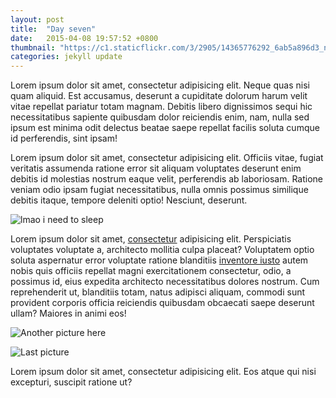 ```yaml
---
layout: post
title:  "Day seven"
date:   2015-04-08 19:57:52 +0800
thumbnail: "https://c1.staticflickr.com/3/2905/14365776292_6ab5a896d3_n.jpg"
categories: jekyll update
---
```


Lorem ipsum dolor sit amet, consectetur adipisicing elit. Neque quas nisi quam aliquid. Est accusamus, deserunt a cupiditate dolorum harum velit vitae repellat pariatur totam magnam. Debitis libero dignissimos sequi hic necessitatibus sapiente quibusdam dolor reiciendis enim, nam, nulla sed ipsum est minima odit delectus beatae saepe repellat facilis soluta cumque id perferendis, sint ipsam!

Lorem ipsum dolor sit amet, consectetur adipisicing elit. Officiis vitae, fugiat veritatis assumenda ratione error sit aliquam voluptates deserunt enim debitis id molestias nostrum eaque velit, perferendis ab laboriosam. Ratione veniam odio ipsam fugiat necessitatibus, nulla omnis possimus similique debitis itaque, tempore deleniti optio! Nesciunt, deserunt.

![lmao i need to sleep](https://igcdn-photos-g-a.akamaihd.net/hphotos-ak-xaf1/t51.2885-15/e35/12747819_1169338249767790_1108456351_n.jpg)

Lorem ipsum dolor sit amet, [consectetur] adipisicing elit. Perspiciatis voluptates voluptate a, architecto mollitia culpa placeat? Voluptatem optio soluta aspernatur error voluptate ratione blanditiis [inventore iusto] autem nobis quis officiis repellat magni exercitationem consectetur, odio, a possimus id, eius expedita architecto necessitatibus dolores nostrum. Cum reprehenderit ut, blanditiis totam, natus adipisci aliquam, commodi sunt provident corporis officia reiciendis quibusdam obcaecati saepe deserunt ullam? Maiores in animi eos!

![Another picture here](http://im.vsco.co/1/51f48bb095e8247120/5687e0ce6e331ed31f8b4567/a2d7c7cb-9cab-4888-b0d3-21ddb580b82f.jpg)

![Last picture](http://im.vsco.co/1/51f48bb095e8247120/56c9e7a240955b61337b8a77/vsco_022216.jpg)

Lorem ipsum dolor sit amet, consectetur adipisicing elit. Eos atque qui nisi excepturi, suscipit ratione ut?

[consectetur]:		http://www.google.com
[inventore iusto]:	http://www.facebook.com